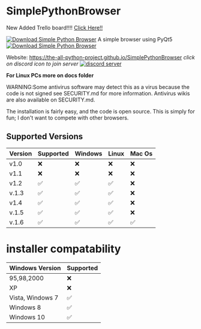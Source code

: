 # SimplePythonBrowser

New Added Trello board!!!! [Click Here!!](https://trello.com/b/63IueVJN/ideas)



[![Download Simple Python Browser](https://img.shields.io/sourceforge/dt/simple-python-browser.svg)](https://sourceforge.net/projects/simple-python-browser/files/latest/download)
A simple browser using PyQt5
[![Download Simple Python Browser](https://a.fsdn.com/con/app/sf-download-button)](https://sourceforge.net/projects/simple-python-browser/files/latest/download)

Website: https://the-all-python-project.github.io/SimplePythonBrowser
*click on discord icon to join server*
[![discord server](https://user-images.githubusercontent.com/85512286/142732638-7172368f-72c2-45b8-b7b8-e36f646c8a7b.jpg)](https://discord.gg/KKESvV24Ws)

**For Linux PCs more on docs folder** 


WARNING:Some antivirus software may detect this as a virus because the code is not signed see SECURITY.md for more information. Antivirus wikis are also available on SECURITY.md.

The installation is fairly easy, and the code is open source. This is simply for fun; I don't want to compete with other browsers.





## Supported Versions

| Version         | Supported          | Windows               | Linux               | Mac Os         |
| -------         | ------------------ | ----------------------| --------------------| ---------------|
| v1.0    | :x: | :x:                                  | :x:                 | :x:
| v1.1     |:x:  |:x:                                   | :x:                 | :x:
| v1.2     |:white_check_mark: | :white_check_mark:     | ✅                   |:x:
| v.1.3   | ✅  |  ✅   | ✅|:x:
| v1.4   | :white_check_mark:|:white_check_mark:|:white_check_mark:|:x:
| v.1.5 |:white_check_mark:|:white_check_mark:|:white_check_mark:|:x:
| v.1.6 |:white_check_mark: | :white_check_mark: | :white_check_mark: | ✅ |

# installer compatability

| Windows Version   |  Supported            
| ----------------  | ------------------                      
|   95,98,2000      |    :x:  
|      XP           |    :x:
|  Vista, Windows 7 |    ✅
|     Windows 8     |    ✅
|    Windows 10     |   :white_check_mark:



